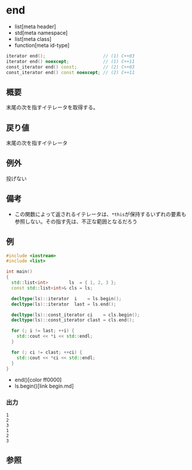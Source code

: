 # end
* list[meta header]
* std[meta namespace]
* list[meta class]
* function[meta id-type]

```cpp
iterator end();                      // (1) C++03
iterator end() noexcept;             // (1) C++11
const_iterator end() const;          // (2) C++03
const_iterator end() const noexcept; // (2) C++11
```

## 概要
末尾の次を指すイテレータを取得する。


## 戻り値
末尾の次を指すイテレータ


## 例外
投げない


## 備考
- この関数によって返されるイテレータは、`*this`が保持するいずれの要素も参照しない。その指す先は、不正な範囲となるだろう


## 例
```cpp example
#include <iostream>
#include <list>

int main()
{
  std::list<int>        ls  = { 1, 2, 3 };
  const std::list<int>& cls = ls;

  decltype(ls)::iterator  i    = ls.begin();
  decltype(ls)::iterator  last = ls.end();

  decltype(ls)::const_iterator ci    = cls.begin();
  decltype(ls)::const_iterator clast = cls.end();

  for (; i != last; ++i) {
    std::cout << *i << std::endl;
  }

  for (; ci != clast; ++ci) {
    std::cout << *ci << std::endl;
  }
}
```
* end()[color ff0000]
* ls.begin()[link begin.md]

### 出力
```
1
2
3
1
2
3
```

## 参照


